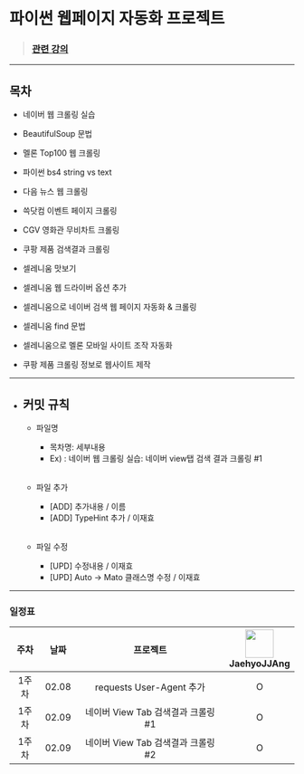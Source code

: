 # 파이썬 웹페이지 자동화 프로젝트

> ### [관련 강의](https://www.inflearn.com/course/%EC%8B%A4%EC%8A%B5-%ED%8C%8C%EC%9D%B4%EC%8D%AC-%EC%9B%B9%ED%81%AC%EB%A1%A4%EB%A7%81-%EC%9B%B9%ED%8E%98%EC%9D%B4%EC%A7%80-%EC%9E%90%EB%8F%99%ED%99%94)

***

## 목차

* 네이버 웹 크롤링 실습

* BeautifulSoup 문법

* 멜론 Top100 웹 크롤링

* 파이썬 bs4 string vs text

* 다음 뉴스 웹 크롤링

* 쓱닷컴 이벤트 페이지 크롤링

* CGV 영화관 무비차트 크롤링

* 쿠팡 제품 검색결과 크롤링

* 셀레니움 맛보기

* 셀레니움 웹 드라이버 옵션 추가

* 셀레니움으로 네이버 검색 웹 페이지 자동화 & 크롤링

* 셀레니움 find 문법

* 셀레니움으로 멜론 모바일 사이트 조작 자동화

* 쿠팡 제품 크롤링 정보로 웹사이트 제작

***

-    ## 커밋 규칙

      - 파일명

        - 목차명: 세부내용
        - Ex) : 네이버 웹 크롤링 실습: 네이버 view탭 검색 결과 크롤링 #1

      </br>

      - 파일 추가

        - [ADD] 추가내용 / 이름 
        - [ADD] TypeHint 추가 / 이재효

      </br>

      - 파일 수정

        - [UPD] 수정내용 / 이재효
        - [UPD] Auto -> Mato 클래스명 수정 / 이재효
  

***

### 일정표

| 주차 | 날짜 | 프로젝트 |  <img src="https://avatars.githubusercontent.com/u/91415701?v=4" width="50" height="50"> </br> JaehyoJJAng 
| :--: | :--------------------------: | :--: | :-----------------: |
| 1주차 | 02.08 | requests User-Agent 추가 | O |
| 1주차 | 02.09 | 네이버 View Tab 검색결과 크롤링 #1 | O |
| 1주차 | 02.09 | 네이버 View Tab 검색결과 크롤링 #2 | O |
